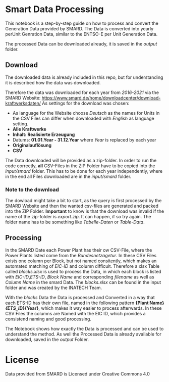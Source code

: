 # Smart Data Processing

This notebook is a step-by-step guide on how to process and convert the Generation Data provided by SMARD.
The Data is converted into yearly perUnit Genration Data, similar to the ENTSO-E per Unit Generation Data.

The processed Data can be downloaded already, it is saved in the _output_ folder. 

## Download
The downloaded data is already included in this repo, but for understanding it is described how the data was downloaded.

Therefore the data was downloaded for each year from _2016-2021_ via the SMARD Website:
https://www.smard.de/home/downloadcenter/download-kraftwerksdaten/
As settings for the download was chosen:
- As language for the Website choose _Deutsch_ as the names for Units in the CSV Files can differ when downloaded with _English_ as language setting.
- __Alle Kraftwerke__
- __Inhalt: Realisierte Erzeugung__
- Datums: __01.01.Year - 31.12.Year__ where _Year_ is replaced by each year 
- __Originalauflösung__
- __CSV__

The Data downloaded will be provided as a zip-folder. In order to run the code correctly, __all__ CSV-Files in the ZIP Folder have to be copied into the _input/smard_ folder. This has to be done for each year independently, where in the end all Files downloaded are in the _input/smard_ folder. 

### Note to the download
The dowload might take a bit to start, as the query is first processed by the SMARD Website and then the wanted csv-files are generated and packed into the ZIP Folder. __Important__ to know is that the download was invalid if the name of the zip-folder is _export.zip_. It can happen, if so try again. The folder name has to be something like _Tabelle-Daten_ or _Table-Data_.

## Processing
In the SMARD Date each Power Plant has their ow CSV-File, where the Power Plants listed come from the _Bundesnetzagetur_. In these CSV Files exists one column per Block, but not named consitently, which makes an automated matching of _EIC-ID_ and column difficult.
Therefore a xlsx Table called _blocks.xlsx_ is used to process the Data, in which each block is listed with _EIC-ID_,_ETS-ID_, _Block Name_ and corresponding _filename_ as well as _Column Name_ in the smard Data. The _blocks.xlsx_ can be found in the input folder and was created by the INATECH Team.

With the _blocks_ Data the Data is processed and Converted in a way that each ETS-ID has their own file, named in the following pattern __{Plant Name}_{ETS_ID}_{Year}__, which makes it way easier to process afterwards. In these CSV Files the columns are Named with the EIC ID, which provides a consistend naming and good processing.

The Notebook shows how exactly the Data is processed and can be used to understand the method. As well the Processed Data is already available for downloaded, saved in the _output_ Folder.

# License 
Data provided from SMARD is Licensed under Creative Commons 4.0